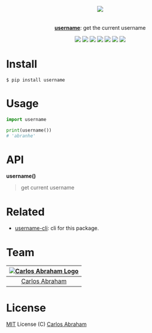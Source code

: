
<p align="center">
	<a href="https://pypi.org/project/username"><img src="https://cdn.abranhe.com/projects/username/logo.svg"></a>
	<br>
	<br>
	<br>
	<a href="https://pypi.org/project/username"><b>username</b></a>: get the current username
</p>

<p align="center">
	<a href="https://travis-ci.org/abranhe/username"><img src="https://img.shields.io/travis/abranhe/username.svg?logo=travis" /></a>
	<a href="https://ci.appveyor.com/project/abranhe/username"><img src="https://ci.appveyor.com/api/projects/status/8bp4dpqr76nx2nxt?svg=true" /></a>
	<a href="https://github.com/abranhe/username/blob/master/license"><img src="https://img.shields.io/github/license/abranhe/username.svg" /></a>
	<a href="https://github.com/abranhe"><img src="https://abranhe.com/badge.svg"></a>
	<a href="https://cash.me/$abranhe"><img src="https://cdn.abranhe.com/badges/cash-me.svg"></a>
	<a href="https://www.patreon.com/abranhe"><img src="https://cdn.abranhe.com/badges/patreon.svg" /></a>
	<a href="https://paypal.me/abranhe/10"><img src="https://cdn.abranhe.com/badges/paypal.svg" /></a>
</p>


# Install

```
$ pip install username
```

# Usage

```py
import username

print(username())
# 'abranhe'
```

# API

**username()**

> get current username

# Related

- [username-cli](https://github.com/abranhe/username-cli): cli for this package.

# Team

|[![Carlos Abraham Logo](https://avatars3.githubusercontent.com/u/21347264?s=50&v=4)](https://19cah.com)|
| :-: |
| [Carlos Abraham](https://github.com/abranhe) |


# License

[MIT](https://github.com/abranhe/username/blob/master/license) License (C) [Carlos Abraham](https://github.com/abranhe)
